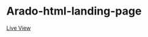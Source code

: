 # Arado-html-landing-page
<a href="https://rafikadir.github.io/arado-html-landing-page/">Live View</a>

